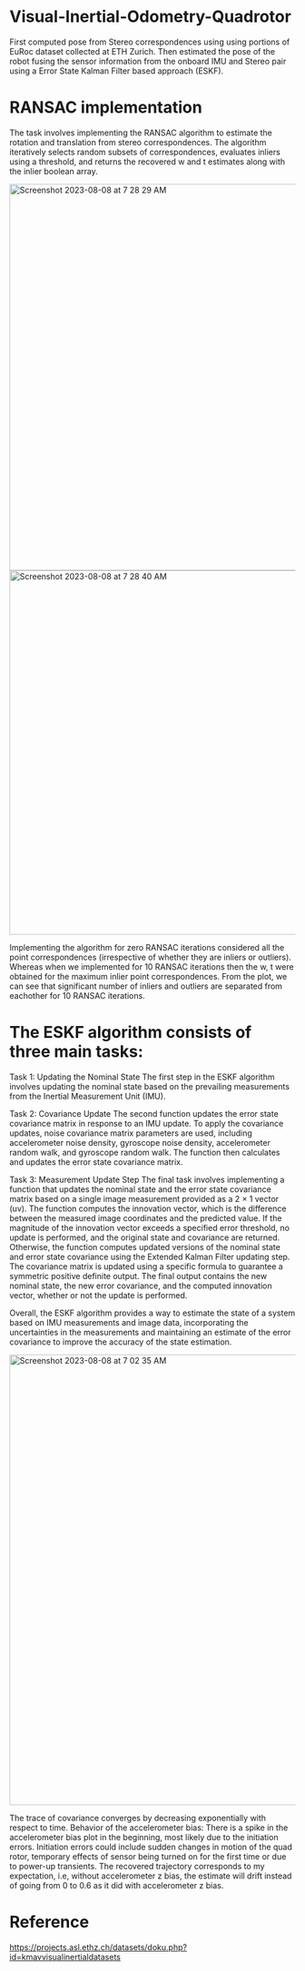 # Visual-Inertial-Odometry-Quadrotor

First computed pose from Stereo correspondences using using portions of EuRoc dataset collected at ETH Zurich. Then
estimated the pose of the robot fusing the sensor information from the onboard IMU and Stereo pair using a Error State
Kalman Filter based approach (ESKF).

# RANSAC implementation
The task involves implementing the RANSAC algorithm to estimate the rotation and translation from stereo correspondences. The algorithm iteratively selects random subsets of correspondences, evaluates inliers using a threshold, and returns the recovered w and t estimates along with the inlier boolean array.

<img width="681" alt="Screenshot 2023-08-08 at 7 28 29 AM" src="https://github.com/RenuReddyK/Visual-Inertial-Odometry-EuRoc-dataset/assets/68454938/bab442ee-117f-41ef-86ed-4832b4751ddd">

<img width="642" alt="Screenshot 2023-08-08 at 7 28 40 AM" src="https://github.com/RenuReddyK/Visual-Inertial-Odometry-EuRoc-dataset/assets/68454938/9c5ce68b-6dad-41ee-9d8e-7aaa6487188d">

Implementing the algorithm for zero RANSAC iterations considered all the point correspondences (irrespective of whether they are inliers or outliers). Whereas when we implemented for 10 RANSAC iterations then the w, t were obtained for the maximum inlier point correspondences. From the plot, we can see that significant number of inliers and outliers are separated from eachother for 10 RANSAC iterations.

# The ESKF algorithm consists of three main tasks:
Task 1: Updating the Nominal State
The first step in the ESKF algorithm involves updating the nominal state based on the prevailing measurements from the Inertial Measurement Unit (IMU).

Task 2: Covariance Update
The second function updates the error state covariance matrix in response to an IMU update. To apply the covariance updates, noise covariance matrix parameters are used, including accelerometer noise density, gyroscope noise density, accelerometer random walk, and gyroscope random walk. The function then calculates and updates the error state covariance matrix.

Task 3: Measurement Update Step
The final task involves implementing a function that updates the nominal state and the error state covariance matrix based on a single image measurement provided as a 2 × 1 vector (uv). The function computes the innovation vector, which is the difference between the measured image coordinates and the predicted value. If the magnitude of the innovation vector exceeds a specified error threshold, no update is performed, and the original state and covariance are returned. Otherwise, the function computes updated versions of the nominal state and error state covariance using the Extended Kalman Filter updating step. The covariance matrix is updated using a specific formula to guarantee a symmetric positive definite output. The final output contains the new nominal state, the new error covariance, and the computed innovation vector, whether or not the update is performed.

Overall, the ESKF algorithm provides a way to estimate the state of a system based on IMU measurements and image data, incorporating the uncertainties in the measurements and maintaining an estimate of the error covariance to improve the accuracy of the state estimation.

<img width="794" alt="Screenshot 2023-08-08 at 7 02 35 AM" src="https://github.com/RenuReddyK/Visual-Inertial-Odometry-EuRoc-dataset/assets/68454938/5438af2f-abdf-47a0-a2c1-49adc4db28c7">

The trace of covariance converges by decreasing exponentially with respect to time. Behavior of the accelerometer bias: There is a spike in the accelerometer bias plot in the beginning, most likely due to the initiation errors. Initiation errors could include sudden changes in motion of the quad rotor, temporary effects of sensor being turned on for the first time or due to power-up transients. The recovered trajectory corresponds to my expectation, i.e, without accelerometer z bias, the estimate will drift instead of going from 0 to 0.6 as it did with accelerometer z bias.

# Reference
https://projects.asl.ethz.ch/datasets/doku.php?id=kmavvisualinertialdatasets

